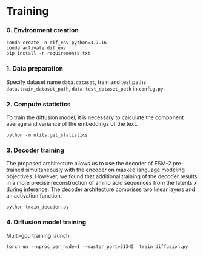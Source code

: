 # Training

### 0. Environment creation
```
conda create -n dif_env python=3.7.16
conda activate dif_env
pip install -r requirements.txt

```

### 1. Data preparation

Specify dataset name `data.dataset`, train and test paths `data.train_dataset_path`, `data.test_dataset_path` in `config.py`.

### 2. Compute statistics

To train the diffusion model, it is necessary to calculate the component average and variance of the embeddings of the text.

```
python -m utils.get_statistics
```

### 3. Decoder training

The proposed architecture allows us to use the decoder of ESM-2 pre-trained simultaneously with the encoder on masked language modeling objectives.
However, we found that additional training of the decoder results in a more precise reconstruction of amino acid sequences from the latents $x$ during inference. 
The decoder architecture comprises two linear layers and an activation function.

```
python train_decoder.py
```

### 4. Diffusion model training

Multi-gpu training launch: 

```
torchrun --nproc_per_node=1 --master_port=31345  train_diffusion.py
```





